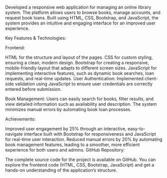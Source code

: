 Developed a responsive web application for managing an online library system. The platform allows users to browse books, manage accounts, and request book loans. Built using HTML, CSS, Bootstrap, and JavaScript, the system provides an intuitive and engaging interface for an improved user experience.

Key Features & Technologies:

Frontend:

HTML for the structure and layout of the pages.
CSS for custom styling, ensuring a clean, modern design.
Bootstrap for creating a responsive, mobile-friendly layout that adapts to different screen sizes.
JavaScript for implementing interactive features, such as dynamic book searches, loan requests, and real-time updates.
User Authentication:
Implemented client-side validation using JavaScript to ensure user credentials are correctly entered before submission.

Book Management:
Users can easily search for books, filter results, and view detailed information such as availability and description. The system minimizes manual errors by automating book loan processes.

Achievements:

Improved user engagement by 25% through an interactive, easy-to-navigate interface built with Bootstrap for responsiveness and JavaScript for real-time user interaction.
Reduced manual errors by 20% by automating book management features, leading to a smoother, more efficient experience for both users and admins.
GitHub Repository:

The complete source code for the project is available on GitHub.
You can explore the frontend code (HTML, CSS, Bootstrap, JavaScript) and get a hands-on understanding of the application’s structure.
